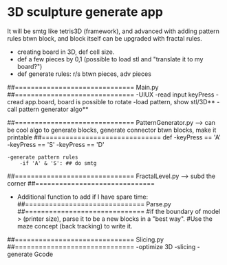 3D sculpture generate app
==========================
It will be smtg like tetris3D (framework), and advanced with adding pattern rules btwn block, and block itself can be upgraded with fractal rules.
* creating board in 3D, def cell size.
* def a few pieces by 0,1 (possible to load stl and "translate it to my board?")
* def generate rules: r/s btwn pieces, adv pieces


##==============================
Main.py
##==============================
    -UIUX
    -read input keyPress
    -cread app.board, board is possible to rotate
    -load pattern, show stl/3D**
    -call pattern generator algo**

##==============================
PatternGenerator.py --> can be cool algo to generate blocks, generate connector btwn blocks, make it printable
##==============================
    def
    -keyPress == 'A'
    -keyPress == 'S'
    -keyPress == 'D'

    -generate pattern rules
        -if 'A' & 'S': ## do smtg

##==============================
FractalLevel.py --> subd the corner
##==============================


* Additional function to add if I have spare time:
##==============================
Parse.py
##==============================
#if the boundary of model > (printer size), parse it to be a new blocks in a "best way".
#Use the maze concept (back tracking) to write it.


##==============================
Slicing.py
##==============================
    -optimize 3D
    -slicing
    -generate Gcode
